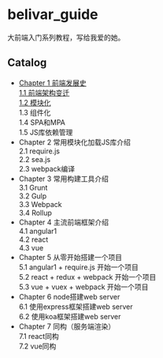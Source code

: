 # belivar_guide
大前端入门系列教程，写给我爱的她。

## Catalog

* [Chapter 1 前端发展史](https://github.com/zfeng217/belivar_guide/blob/dev/content/1/1.1.md)   
  [1.1 前端架构变迁](https://github.com/zfeng217/belivar_guide/blob/dev/content/1/1.1.md)   
  [1.2 模块化](https://github.com/zfeng217/belivar_guide/blob/dev/content/1/1.2.md)   
  1.3 组件化   
  1.4 SPA和MPA   
  1.5 JS库依赖管理
* Chapter 2 常用模块化加载JS库介绍   
  2.1 require.js   
  2.2 sea.js   
  2.3 webpack编译   
* Chapter 3 常用构建工具介绍   
  3.1 Grunt   
  3.2 Gulp   
  3.3 Webpack   
  3.4 Rollup
* Chapter 4 主流前端框架介绍   
  4.1 angular1   
  4.2 react   
  4.3 vue
* Chapter 5 从零开始搭建一个项目   
  5.1 angular1 + require.js 开始一个项目   
  5.2 react + redux + webpack 开始一个项目   
  5.3 vue + vuex + webpack 开始一个项目   
* Chapter 6 node搭建web server   
  6.1 使用express框架搭建web server   
  6.2 使用koa框架搭建web server
* Chapter 7 同构（服务端渲染）   
  7.1 react同构   
  7.2 vue同构   

